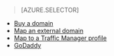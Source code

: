 > [AZURE.SELECTOR]
- [Buy a domain](../article/app-service-web/custom-dns-web-site-buydomains-web-app.md)
- [Map an external domain](../article/app-service-web/web-sites-custom-domain-name.md)
- [Map to a Traffic Manager profile](../article/app-service-web/web-sites-traffic-manager-custom-domain-name.md)
- [GoDaddy](../article/app-service-web/web-sites-godaddy-custom-domain-name.md)